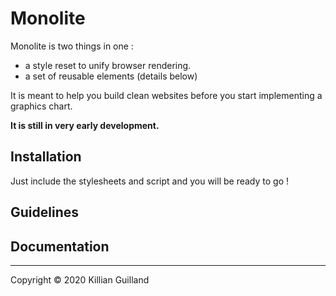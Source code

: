# Monolite

Monolite is two things in one :
- a style reset to unify browser rendering.
- a set of reusable elements (details below)

It is meant to help you build clean websites before you start implementing a graphics chart.

**It is still in very early development.**

## Installation

Just include the stylesheets and script and you will be ready to go !

## Guidelines


## Documentation

---

Copyright © 2020 Killian Guilland
